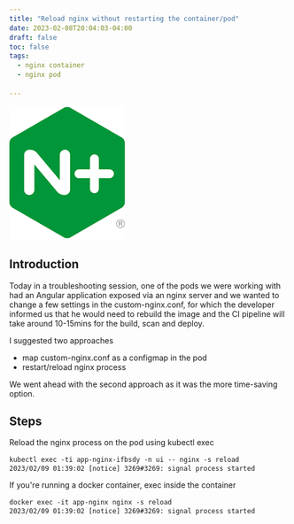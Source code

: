 ```yaml
---
title: "Reload nginx without restarting the container/pod"
date: 2023-02-08T20:04:03-04:00
draft: false
toc: false
tags:
  - nginx container
  - nginx pod

---
```

![nginx](/nginx.png)
## Introduction
Today in a troubleshooting session, one of the pods we were working with had an Angular application exposed via an nginx server and we wanted to change a few settings in the custom-nginx.conf, for which the developer informed us that he would need to rebuild the image and the CI pipeline will take around 10-15mins for the build, scan and deploy.

I suggested two approaches
- map custom-nginx.conf as a configmap in the pod
- restart/reload nginx process

We went ahead with the second approach as it was the more time-saving option. 

## Steps
Reload the nginx process on the pod using kubectl exec
```
kubectl exec -ti app-nginx-ifbsdy -n ui -- nginx -s reload
2023/02/09 01:39:02 [notice] 3269#3269: signal process started
```

If you're running a docker container, exec inside the container

```
docker exec -it app-nginx nginx -s reload
2023/02/09 01:39:02 [notice] 3269#3269: signal process started
```